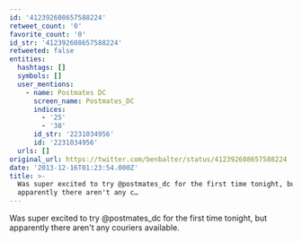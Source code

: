 ```yaml
---
id: '412392608657588224'
retweet_count: '0'
favorite_count: '0'
id_str: '412392608657588224'
retweeted: false
entities:
  hashtags: []
  symbols: []
  user_mentions:
    - name: Postmates DC
      screen_name: Postmates_DC
      indices:
        - '25'
        - '38'
      id_str: '2231034956'
      id: '2231034956'
  urls: []
original_url: https://twitter.com/benbalter/status/412392608657588224
date: '2013-12-16T01:23:54.000Z'
title: >-
  Was super excited to try @postmates_dc for the first time tonight, but
  apparently there aren't any c…
---
```


Was super excited to try @postmates_dc for the first time tonight, but apparently there aren't any couriers available.